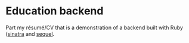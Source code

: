# Education backend

Part my résumé/CV that is a demonstration of a backend built with Ruby ([sinatra](http://www.sinatrarb.com/) and [sequel](http://sequel.jeremyevans.net/).